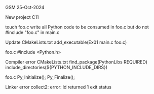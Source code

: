 GSM
25-Oct-2024

New project
C11

touch foo.c
write all Python code to be consumed in foo.c
but do not #include "foo.c" in main.c


Update CMakeLists.txt
add_executable(Ex01 main.c foo.c)

foo.c
#include <Python.h>

Compiler error
CMakeLists.txt
find_package(PythonLibs REQUIRED)
include_directories(${PYTHON_INCLUDE_DIRS})


foo.c
Py_Initialize();
Py_Finalize();

Linker error
collect2: error: ld returned 1 exit status